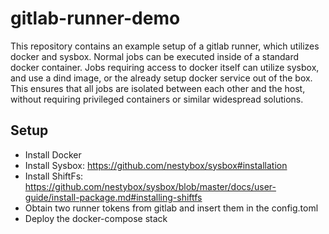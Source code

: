 # gitlab-runner-demo

This repository contains an example setup of a gitlab runner, which utilizes docker and sysbox.
Normal jobs can be executed inside of a standard docker container. Jobs requiring access to docker itself can utilize sysbox, and use a dind image, or the already setup docker service out of the box.
This ensures that all jobs are isolated between each other and the host, without requiring privileged containers or similar widespread solutions. 

## Setup
- Install Docker
- Install Sysbox: https://github.com/nestybox/sysbox#installation
- Install ShiftFs: https://github.com/nestybox/sysbox/blob/master/docs/user-guide/install-package.md#installing-shiftfs
- Obtain two runner tokens from gitlab and insert them in the config.toml
- Deploy the docker-compose stack
